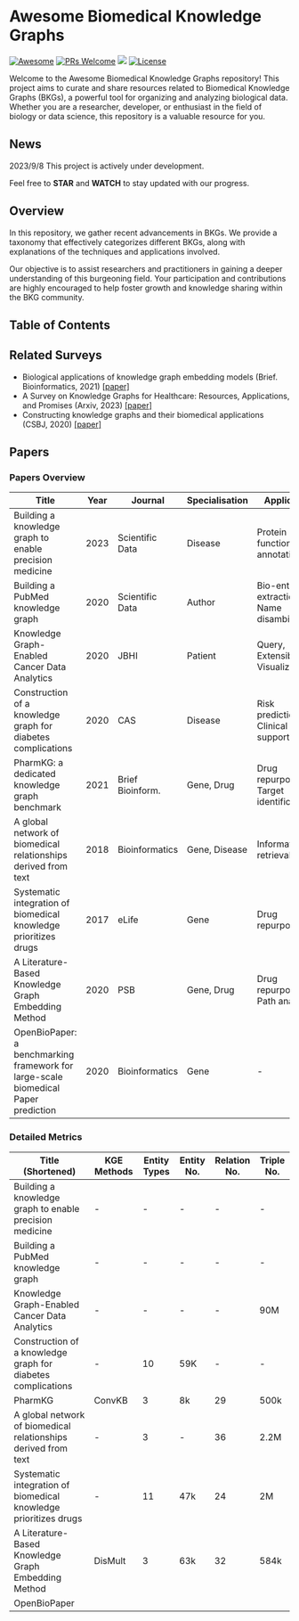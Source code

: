 # Awesome Biomedical Knowledge Graphs

[![Awesome](https://awesome.re/badge.svg)](https://awesome.re)
[![PRs Welcome](https://img.shields.io/badge/PRs-welcome-brightgreen.svg?style=flat-square)](http://makeapullrequest.com)
![](https://img.shields.io/github/last-commit/YuxingLu613/awesome-biological-knowledge-graphs?color=green) 
[![License](https://img.shields.io/badge/License-Apache_2.0-blue.svg)](https://opensource.org/licenses/Apache-2.0)

Welcome to the Awesome Biomedical Knowledge Graphs repository! This project aims to curate and share resources related to Biomedical Knowledge Graphs (BKGs), a powerful tool for organizing and analyzing biological data. Whether you are a researcher, developer, or enthusiast in the field of biology or data science, this repository is a valuable resource for you.

## News
2023/9/8 This project is actively under development. 

Feel free to **STAR** and **WATCH** to stay updated with our progress.

## Overview

In this repository, we gather recent advancements in BKGs. We provide a taxonomy that effectively categorizes different BKGs, along with explanations of the techniques and applications involved.

Our objective is to assist researchers and practitioners in gaining a deeper understanding of this burgeoning field. Your participation and contributions are highly encouraged to help foster growth and knowledge sharing within the BKG community.  


## Table of Contents



## Related Surveys
* Biological applications of knowledge graph embedding models (Brief. Bioinformatics, 2021) [[paper]](https://academic.oup.com/bib/article-pdf/22/2/1679/36654277/bbaa012.pdf)
* A Survey on Knowledge Graphs for Healthcare: Resources, Applications, and Promises (Arxiv, 2023) [[paper]](https://arxiv.org/pdf/2306.04802.pdf)
* Constructing knowledge graphs and their biomedical applications (CSBJ, 2020) [[paper]](https://www.sciencedirect.com/science/article/pii/S2001037020302804/pdfft?md5=d48e7270883ec9984fbe0eb51a166eeb&pid=1-s2.0-S2001037020302804-main.pdf)


## Papers
### Papers Overview
| Title                                                                                                                 | Year | Journal              | Specialisation | Application                               | Resources    | [Link](#detailed-links)  |
|-----------------------------------------------------------------------------------------------------------------------|------|----------------------|----------------|-------------------------------------------|--------------|---------------------------|
| Building a knowledge graph to enable precision medicine                                                              | 2023 | Scientific Data      | Disease        | Protein function annotation               | -            | [1](https://www.nature.com/articles/s41597-020-0543-2.pdf)                        |
| Building a PubMed knowledge graph                                                                                    | 2020 | Scientific Data      | Author         | Bio-entity extraction, Name disambiguation| Pubmed       | [2](https://ieeexplore.ieee.org/stamp/stamp.jsp?tp=&arnumber=9086146)                       |
| Knowledge Graph-Enabled Cancer Data Analytics                                                                       | 2020 | JBHI                 | Patient        | Query, Extensibility, Visualization       | EHR          | [3]                       |
| Construction of a knowledge graph for diabetes complications                                                         | 2020 | CAS                  | Disease        | Risk prediction, Clinical support         | EHR          | [4]                       |
| PharmKG: a dedicated knowledge graph benchmark                                                                       | 2021 | Brief Bioinform.     | Gene, Drug     | Drug repurposing, Target identification   | Multiple     | [5]                       |
| A global network of biomedical relationships derived from text                                                       | 2018 | Bioinformatics       | Gene, Disease  | Information retrieval                     | PubTator     | [6]                       |
| Systematic integration of biomedical knowledge prioritizes drugs                                                     | 2017 | eLife                | Gene           | Drug repurposing                          | Multiple     | [7]                       |
| A Literature-Based Knowledge Graph Embedding Method                                                                  | 2020 | PSB                  | Gene, Drug     | Drug repurposing, Path analysis           | Multiple     | [8]                       |
| OpenBioPaper: a benchmarking framework for large-scale biomedical Paper prediction                                   | 2020 | Bioinformatics       | Gene           | -                                         | OpenBioPaper | [9]                       |

### Detailed Metrics
| Title (Shortened)                                                                                                    | KGE Methods | Entity Types    | Entity No. | Relation No. | Triple No.  |
|-----------------------------------------------------------------------------------------------------------------------|-------------|-----------------|------------|--------------|-------------|
| Building a knowledge graph to enable precision medicine                                                              | -           | -               | -          | -            | -           |
| Building a PubMed knowledge graph                                                                                    | -           | -               | -          | -            | -           |
| Knowledge Graph-Enabled Cancer Data Analytics                                                                       | -           | -               | -          | -            | 90M         |
| Construction of a knowledge graph for diabetes complications                                                         | -           | 10              | 59K        | -            | -           |
| PharmKG                                                                                                              | ConvKB      | 3               | 8k         | 29           | 500k        |
| A global network of biomedical relationships derived from text                                                       | -           | 3               | -          | 36           | 2.2M        |
| Systematic integration of biomedical knowledge prioritizes drugs                                                     | -           | 11              | 47k        | 24           | 2M          |
| A Literature-Based Knowledge Graph Embedding Method                                                                  | DisMult     | 3               | 63k        | 32           | 584k        |
| OpenBioPaper  
